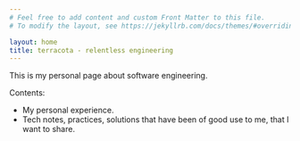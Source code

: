 ```yaml
---
# Feel free to add content and custom Front Matter to this file.
# To modify the layout, see https://jekyllrb.com/docs/themes/#overriding-theme-defaults

layout: home
title: terracota - relentless engineering
---
```

This is my personal page about software engineering.

Contents:

- My personal experience.
- Tech notes, practices, solutions that have been of good use to me, that I want to share.
